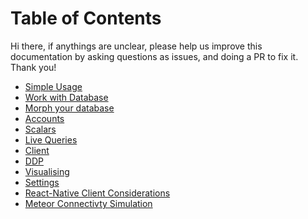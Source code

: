 # Table of Contents

Hi there, if anythings are unclear, please help us improve this documentation by asking questions as issues,
and doing a PR to fix it. Thank you!

- [Simple Usage](sample.md)
- [Work with Database](db.md)
- [Morph your database](morpher.md)
- [Accounts](accounts.md)
- [Scalars](scalars.md)
- [Live Queries](live_queries.md)
- [Client](client.md)
- [DDP](ddp.md)
- [Visualising](visualising.md)
- [Settings](settings.md)
- [React-Native Client Considerations](react-native-client.md)
- [Meteor Connectivty Simulation](meteor-connectivity.md)
